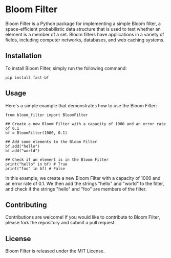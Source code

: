 # Bloom Filter

Bloom Filter is a Python package for implementing a simple Bloom filter, a space-efficient probabilistic data structure that is used to test whether an element is a member of a set. Bloom filters have applications in a variety of fields, including computer networks, databases, and web caching systems.

## Installation

To install Bloom Filter, simply run the following command:
    
    pip install fast-bf


## Usage

Here's a simple example that demonstrates how to use the Bloom Filter:

```python3
from bloom_filter import BloomFilter

## Create a new Bloom Filter with a capacity of 1000 and an error rate of 0.1
bf = BloomFilter(1000, 0.1)

## Add some elements to the Bloom Filter
bf.add("hello")
bf.add("world")

## Check if an element is in the Bloom Filter
print("hello" in bf) # True
print("foo" in bf) # False

```
In this example, we create a new Bloom Filter with a capacity of 1000 and an error rate of 0.1. We then add the strings "hello" and "world" to the filter, and check if the strings "hello" and "foo" are members of the filter.

## Contributing
Contributions are welcome! If you would like to contribute to Bloom Filter, please fork the repository and submit a pull request.

## License
Bloom Filter is released under the MIT License.
